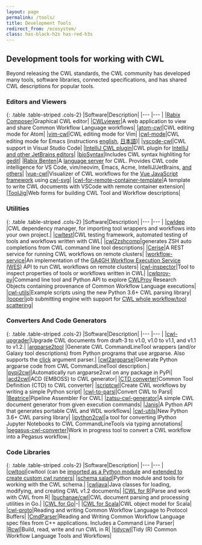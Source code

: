 ```yaml
---
layout: page
permalink: /tools/
title: Development Tools 
redirect_from: /ecosystem/
class: has-black-h2s has-red-h3s
---
```


## Development tools for working with CWL
Beyond releasing the CWL standards, the CWL community has developed many
tools, software libraries, connected specifications, and has shared CWL
descriptions for popular tools.

### Editors and Viewers

{: .table .table-striped .cols-2}
|Software|Description|
|--- |--- |
|[Rabix Composer](https://github.com/rabix/composer)|Graphical CWL editor|
|[CWLviewer](https://view.commonwl.org/)|A web application to view and share Common Workflow Language workflows|
|[atom-cwl](https://github.com/manabuishii/language-cwl)|CWL editing mode for Atom|
|[vim-cwl](https://github.com/manabuishii/vim-cwl)|CWL editing mode for Vim|
|[cwl-mode](https://github.com/tom-tan/cwl-mode)|CWL editing mode for Emacs (instructions [english](https://qiita.com/tm_tn/items/6c9653847412d115bec0), [日本語](https://qiita.com/tm_tn/items/79eec754338d152b092d))|
|[vscode-cwl](https://github.com/manabuishii/vscode-cwl)|CWL support in Visual Studio Code|
|[IntelliJ CWL plugin](https://gitlab.com/AleksandrSl/cwl-plugin)|CWL plugin for [IntelliJ and other JetBrains editors](https://plugins.jetbrains.com/plugin/10040-cwl-plugin)|
|[bioSyntax](http://biosyntax.org/)|Includes CWL syntax highliting for [gedit](https://wiki.gnome.org/Apps/Gedit)|
|[Rabix Benten](https://github.com/rabix/benten)|A [language server](https://langserver.org/) for CWL. Provides CWL code intelligence for VS Code, vim/neovim, Emacs, Acme, IntelliJ/JetBrains, [and others](https://langserver.org/#implementations-client)|
|[vue-cwl](https://github.com/TMiguelT/vue-cwl)|Visualizer of CWL workflows for the [Vue JavaScript framework](https://vuejs.org/) using [cwl-svg](https://github.com/rabix/cwl-svg)|
|[cwl-for-remote-container-template](https://github.com/tom-tan/cwl-for-remote-container-template)|A template to write CWL documents with VSCode with remote container extension|
|[ToolJig](https://srp33.github.io/ToolJig/tool.html)|Web forms for building CWL Tool and Workflow descriptions|

### Utilities

{: .table .table-striped .cols-2}
|Software|Description|
|--- |--- |
|[cwldep](https://github.com/common-workflow-language/cwldep) |CWL dependency manager, for importing tool wrappers and workflows into your own project.|
|[cwltest](https://github.com/common-workflow-language/cwltest)|CWL testing framework,  automated testing of tools and workflows written with CWL|
|[cwl2zshcomp](https://github.com/kloetzl/cwl2zshcomp)|generates ZSH auto completions from CWL command line tool descriptions|
|[Cerise](https://github.com/MD-Studio/cerise)|A REST service for running CWL workflows on remote clusters|
|[workflow-service](https://github.com/common-workflow-language/workflow-service)|An implementation of the [GA4GH Workflow Execution Service (WES)](https://github.com/ga4gh/workflow-execution-service-schemas) API to run CWL workflows on remote clusters|
|[cwl-inspector](https://github.com/tom-tan/cwl-inspector)|Tool to inspect properties of tools or workflows written in CWL|
|[cwlprov-py](http://github.com/common-workflow-language/cwlprov-py)|Command line tool and Python API to explore [CWLProv](https://w3id.org/cwl/prov/) Research Objects containing provenance of Common Workflow Language executions|
|[cwl-utils](https://github.com/common-workflow-language/cwl-utils)|Example scripts using the new Python 3.6+ CWL parsing library|
|[looper](http://looper.databio.org/)|job submitting engine with support for [CWL whole workflow/tool scattering](http://looper.databio.org/en/latest/pre-submission-hooks/#included-plugin-looperwrite_sample_yaml_cwl)|

### Converters And Code Generators

{: .table .table-striped .cols-2}
|Software|Description|
|--- |--- |
|[cwl-upgrader](https://github.com/common-workflow-language/cwl-upgrader)|Upgrade CWL documents from draft-3 to v1.0, v1.0 to v1.1, and v1.1 to v1.2.|
|[argparse2tool](https://github.com/erasche/argparse2tool#cwl-specific-functionality) |Generate CWL CommandLineTool wrappers (and/or Galaxy tool descriptions) from Python programs that use argparse.  Also supports the [click](http://click.pocoo.org/5/) argument parser.|
|[cwl2argparse](https://github.com/common-workflow-language/cwl2argparse)|Generate Python argparse code from CWL CommandLineTool description.|
|[pypi2cwl](https://github.com/common-workflow-language/pypi2cwl)|Automatically run argparse2cwl on any package in PyPi|
|[acd2cwl](https://github.com/common-workflow-language/acd2cwl)|ACD (EMBOSS) to CWL generator|
|[CTD converter](https://github.com/WorkflowConversion/CTDConverter)|Common Tool Definition (CTD) to CWL converter|
|[scriptcwl](https://github.com/NLeSC/scriptcwl)|Create CWL workflows by writing a simple Python script|
|[cwl-to-parsl](https://github.com/benhg/cwl-to-parsl)|Convert CWL to Parsl|
|[Beatrice](https://github.com/Parsoa/Beatrice)|Pipeline Assembler For CWL|
|[zatsu-cwl-generator](https://github.com/tom-tan/zatsu-cwl-generator)|A simple CWL document generator from given execution commands|
|[Janis](https://github.com/PMCC-BioinformaticsCore/janis)|A Python API that generates portable CWL and WDL workflows|
|[cwl-utils](https://github.com/common-workflow-language/cwl-utils)|New Python 3.6+ CWL parsing library|
|[ipython2cwl](https://github.com/giannisdoukas/ipython2cwl)|a tool for converting IPython Jupyter Notebooks to CWL CommandLineTools via typing annotations|
|[pegasus-cwl-converter](https://pegasus.isi.edu/documentation/manpages/pegasus-cwl-converter.html)|Work in progress tool to convert a CWL workflow into a Pegasus workflow.|

### Code Libraries

{: .table .table-striped .cols-2}
|Software|Description|
|--- |--- |
|[cwltool](https://github.com/common-workflow-language/cwltool)|cwltool (can be [imported as a Python module](https://www.commonwl.org/(https://github.com/common-workflow-language/cwltool#import-as-a-module)) and [extended to create custom cwl runners](https://github.com/common-workflow-language/cwltool#extension-points)|
|[schema salad](https://github.com/common-workflow-language/schema_salad)|Python module and tools for working with the CWL schema.|
|[cwljava](https://github.com/common-workflow-lab/cwljava)|Java classes for loading, modifying, and creating CWL v1.2 documents|
|[CWL for R](https://github.com/jefferys/cwl)|Parse and work with CWL from R|
|[buchanae/cwl](https://github.com/buchanae/cwl)|CWL document parsing and processing utilities in Go.|
|[CWL for Go](https://github.com/otiai10/cwl.go)|-|
|[CWL for Scala](https://github.com/broadinstitute/cromwell/tree/develop/cwl/src/main/scala/cwl)|CWL object model for Scala|
|[cwl-proto](https://github.com/broadinstitute/cwl-proto)|Reading and writing Common Workflow Language to Protocol Buffers|
|[CmdParser](https://github.com/CBICA/CmdParser)|Reading and Writing Common Workflow Language spec files from C++ applications. Includes a Command Line Parser|
|[Rcwl](https://github.com/hubentu/Rcwl)|Build, read, write and run CWL in R|
|[tidycwl](https://sbg.github.io/tidycwl/)|Tidy (R) Common Workflow Language Tools and Workflows|

